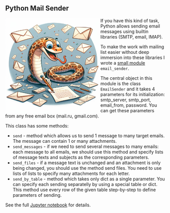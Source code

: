 
## Python Mail Sender
<img src="./pictures/photo_2024-08-06_10-01-01.jpg" width=300 align="left">


If you have this kind of task, Python allows sending email messages using builtin libraries (SMTP, email, IMAP).  

To make the work with mailing list easier without deep immersion into these libraries I wrote a [small module](mail_sender.py) `email_sender`.  

The central object in this module is the class `EmailSender` and it takes 4 parameters for its initialization: smtp_server, smtp_port, email_from, password. You can get these parameters from any free email box (mail.ru, gmail.com).  

This class has some methods:
* `send`  - method which allows us to send 1 message to many target emails. The message can contain 1 or many attachments.
* `send_messages` - if we need to send several messages to many emails: each message to all emails, we should use this method and specify lists of message texts and subjects as the corresponding parameters.
* `send_files` - if a message text is unchanged and an attachment is only being changed, you should use the method send files. You need to use lists of lists to specify many attachments for each letter.
* `send_by_table` - method which takes only dict as a single parameter. You can specify each sending separatelly by using a special table or dict. This method use every row of the given table step-by-step to define parameters of sending.

See the full [Jupyter notebook](./mail_sender1_1.ipynb) for details.
